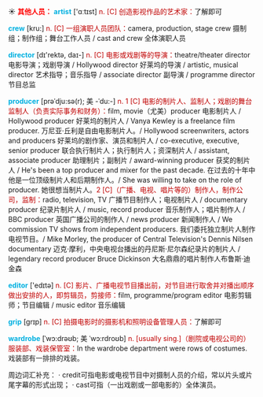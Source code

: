 ☀ <font color="red">**其他人员：**</font>
<font color="sky blue">**artist**</font> ['ɑːtɪst] 
<font color="#c00000">n. [C] 创造影视作品的艺术家：</font>了解即可

<font color="sky blue">**crew**</font> [kru:] 
<font color="#c00000">n. [C] 一组演职人员团队：</font>camera, production, stage crew 摄制组；制作组；舞台工作人员 / cast and crew 全体演职人员

<font color="sky blue">**director**</font> [dɪ'rektə, daɪ-] 
<font color="#c00000">n. [C] 电影或戏剧等的导演：</font>theatre/theater director 电影导演；戏剧导演 / Hollywood director 好莱坞的导演 / artistic, musical director 艺术指导；音乐指导 / associate director 副导演 / programme director 节目总监
           
<font color="sky blue">**producer**</font> [prəˈdju:sə(r); 美 -ˈdu:-]
<font color="#c00000">n. 1 [C] 电影的制片人、监制人；戏剧的舞台监制人（负责实际事务和财务）：</font>film, movie（尤美）producer 电影制片人 / Hollywood producer 好莱坞的制片人 / Vanya Kewley is a freelance film producer. 万尼亚·丘利是自由电影制片人。/ Hollywood screenwriters, actors and producers 好莱坞的剧作家、演员和制片人 / co-executive, executive, senior producer 联合执行制片人；执行制片人；资深制片人 / assistant, associate producer 助理制片；副制片 / award-winning producer 获奖的制片人 / He's been a top producer and mixer for the past decade. 在过去的十年中他是一位顶级制片人和后期制作人。/ She was willing to take on the role of producer. 她很想当制片人。<font color="#c00000">2 [C]（广播、电视、唱片等的）制作人，制作公司，监制：</font>radio, television, TV 广播节目制作人；电视制片人 / documentary producer 纪录片制片人 / music, record producer 音乐制作人；唱片制作人 / BBC producer 英国广播公司的制作人 / news producer 新闻制作人 / We commission TV shows from independent producers. 我们委托独立制片人制作电视节目。/ Mike Morley, the producer of Central Television's Dennis Nilsen documentary 迈克·摩利，中央电视台播出的丹尼斯·尼尔森纪录片的制片人 / legendary record producer Bruce Dickinson 大名鼎鼎的唱片制作人布鲁斯·迪金森

<font color="sky blue">**editor**</font> ['edɪtə] 
<font color="#c00000">n. [C] 影片、广播电视节目播出前，对节目进行取舍并对播出顺序做出安排的人，即剪辑员，剪接师：</font>film, programme/program editor 电影剪辑师；节目编辑 / music editor 音乐编辑
           
<font color="sky blue">**grip**</font> [grɪp] 
<font color="#c00000">n. [C] 拍摄电影时的摄影机和照明设备管理人员：</font>了解即可
           
<font color="sky blue">**wardrobe**</font> [ˈwɔ:drəʊb; 美 ˈwɔ:rdroʊb]
<font color="#c00000">n. [usually sing.]（剧院或电视公司的）服装部、戏装保管室：</font>In the wardrobe department were rows of costumes. 戏装部有一排排的戏装。

周边词汇补充：
· credit可指电影或电视节目中对摄制人员的介绍，常以片头或片尾字幕的形式出现；
· cast可指（一出戏剧或一部电影的）全体演员。 
